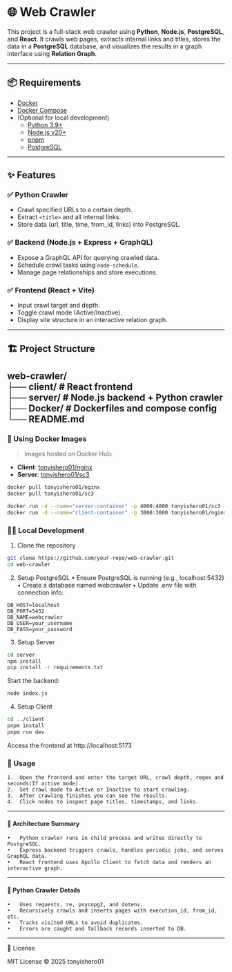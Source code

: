 # 🌐 Web Crawler

This project is a full-stack web crawler using **Python**, **Node.js**, **PostgreSQL**, and **React**. It crawls web pages, extracts internal links and titles, stores the data in a **PostgreSQL** database, and visualizes the results in a graph interface using **Relation Graph**.

---

## 📦 Requirements

- [Docker](https://www.docker.com/)
- [Docker Compose](https://docs.docker.com/compose/)
- (Optional for local development)
  - [Python 3.9+](https://www.python.org/)
  - [Node.js v20+](https://nodejs.org/)
  - [pnpm](https://pnpm.io/)
  - [PostgreSQL](https://www.postgresql.org/)

---

## ✨ Features

### ✅ Python Crawler
- Crawl specified URLs to a certain depth.
- Extract `<title>` and all internal links.
- Store data (url, title, time, from_id, links) into PostgreSQL.

### ✅ Backend (Node.js + Express + GraphQL)
- Expose a GraphQL API for querying crawled data.
- Schedule crawl tasks using `node-schedule`.
- Manage page relationships and store executions.

### ✅ Frontend (React + Vite)
- Input crawl target and depth.
- Toggle crawl mode (Active/Inactive).
- Display site structure in an interactive relation graph.

---

## 🏗️ Project Structure
web-crawler/   
├── client/         # React frontend   
├── server/         # Node.js backend + Python crawler   
├── Docker/         # Dockerfiles and compose config   
└── README.md   
---
### 🐳 Using Docker Images

> Images hosted on Docker Hub:

- **Client**: [tonyishero01/nginx](https://hub.docker.com/repository/docker/tonyishero01/nginx/general)
- **Server**: [tonyishero01/sc3](https://hub.docker.com/repository/docker/tonyishero01/sc3/general)

```bash
docker pull tonyishero01/nginx
docker pull tonyishero01/sc3

docker run -d --name="server-container" -p 4000:4000 tonyishero01/sc3
docker run -d --name="client-container" -p 3000:3000 tonyishero01/nginx
```
### 🧑‍💻 Local Development

1. Clone the repository
```bash
git clone https://github.com/your-repo/web-crawler.git
cd web-crawler
```
2. Setup PostgreSQL
	•	Ensure PostgreSQL is running (e.g., localhost:5432)
	•	Create a database named webcrawler
	•	Update .env file with connection info:
```
DB_HOST=localhost
DB_PORT=5432
DB_NAME=webcrawler
DB_USER=your_username
DB_PASS=your_password
```
3. Setup Server
```bash
cd server
npm install
pip install -r requirements.txt
```
Start the backend:
```bash
node index.js
```
4. Setup Client
```bash
cd ../client
pnpm install
pnpm run dev
```
Access the frontend at http://localhost:5173

### 📌 Usage
	1.	Open the frontend and enter the target URL, crawl depth, regex and seconds(If active mode).
	2.	Set crawl mode to Active or Inactive to start crawling.
	3.	After crawling finishes you can see the results.
	4.	Click nodes to inspect page titles, timestamps, and links.

---

#### 🧠 Architecture Summary
	•	Python crawler runs in child process and writes directly to PostgreSQL.    
	•	Express backend triggers crawls, handles periodic jobs, and serves GraphQL data.
	•	React frontend uses Apollo Client to fetch data and renders an interactive graph.

---

#### 🐍 Python Crawler Details
	•	Uses requests, re, psycopg2, and dotenv.
	•	Recursively crawls and inserts pages with execution_id, from_id, etc.
	•	Tracks visited URLs to avoid duplicates.
	•	Errors are caught and fallback records inserted to DB.

---

📄 License

MIT License © 2025 tonyishero01